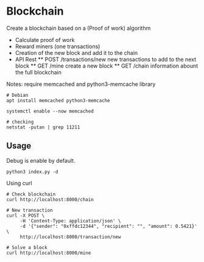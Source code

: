 # Blockchain
Create a blockchain based on a (Proof of work) algorithm

* Calculate proof of work
* Reward miners (one transactions)
* Creation of the new block and add it to the chain
* API Rest
** POST /transactions/new new transactions to add to the next block
** GET /mine create a new block
** GET /chain information abount the full blockchain

Notes: require memcached and python3-memcache library

```
# Debian
apt install memcached python3-memcache

systemctl enable --now memcached

# checking
netstat -putan | grep 11211
```

## Usage
Debug is enable by default.

```
python3 index.py -d
```

Using curl
```
# Check blockchain
curl http://localhost:8000/chain

# New transaction
curl -X POST \
     -H 'Content-Type: application/json' \
     -d '{"sender": "0xffdc12344", "recipient": "", "amount": 0.5421}' \
     http://localhost:8000/transaction/new

# Solve a block
curl http://localhost:8000/mine
```
